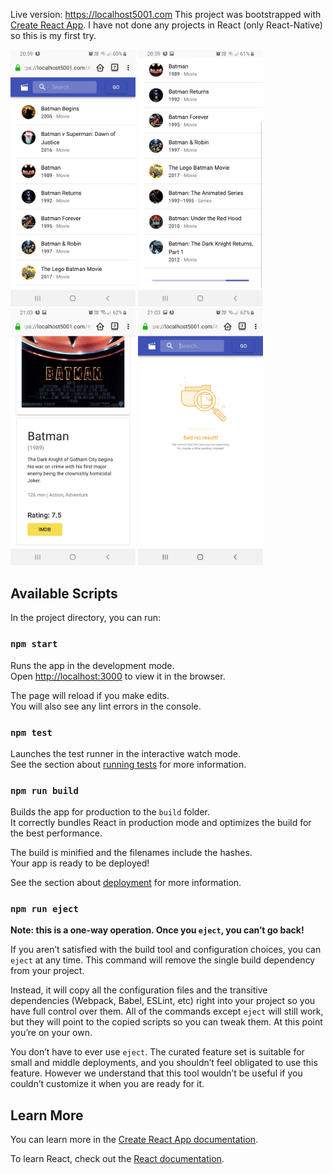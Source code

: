 Live version: https://localhost5001.com
This project was bootstrapped with [Create React App](https://github.com/facebook/create-react-app).
I have not done any projects in React (only React-Native) so this is my first try.

<img src="https://raw.githubusercontent.com/ksvslk/betss/master/preview/Screenshot_20200130-205904_Firefox.jpg" width="200px" /> <img src="https://raw.githubusercontent.com/ksvslk/betss/master/preview/Screenshot_20200130-205913_Firefox.jpg" width="200px" /> <img src="https://raw.githubusercontent.com/ksvslk/betss/master/preview/Screenshot_20200130-210327_Firefox.jpg" width="200px" /> <img src="https://raw.githubusercontent.com/ksvslk/betss/master/preview/Screenshot_20200130-210342_Firefox.jpg" width="200px"/>

## Available Scripts

In the project directory, you can run:

### `npm start`

Runs the app in the development mode.<br />
Open [http://localhost:3000](http://localhost:3000) to view it in the browser.

The page will reload if you make edits.<br />
You will also see any lint errors in the console.

### `npm test`

Launches the test runner in the interactive watch mode.<br />
See the section about [running tests](https://facebook.github.io/create-react-app/docs/running-tests) for more information.

### `npm run build`

Builds the app for production to the `build` folder.<br />
It correctly bundles React in production mode and optimizes the build for the best performance.

The build is minified and the filenames include the hashes.<br />
Your app is ready to be deployed!

See the section about [deployment](https://facebook.github.io/create-react-app/docs/deployment) for more information.

### `npm run eject`

**Note: this is a one-way operation. Once you `eject`, you can’t go back!**

If you aren’t satisfied with the build tool and configuration choices, you can `eject` at any time. This command will remove the single build dependency from your project.

Instead, it will copy all the configuration files and the transitive dependencies (Webpack, Babel, ESLint, etc) right into your project so you have full control over them. All of the commands except `eject` will still work, but they will point to the copied scripts so you can tweak them. At this point you’re on your own.

You don’t have to ever use `eject`. The curated feature set is suitable for small and middle deployments, and you shouldn’t feel obligated to use this feature. However we understand that this tool wouldn’t be useful if you couldn’t customize it when you are ready for it.

## Learn More

You can learn more in the [Create React App documentation](https://facebook.github.io/create-react-app/docs/getting-started).

To learn React, check out the [React documentation](https://reactjs.org/).
